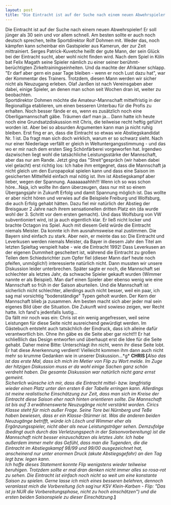 ```yaml
---
layout: post
title: "Die Eintracht ist auf der Suche nach einem neuen Abwehrspieler!"
---
```


Die Eintracht ist auf der Suche nach einem neuen Abwehrspieler! Er soll jünger als 30 sein und vor allem schnell. Am besten sollte er auch noch deutsch sprechen, teilte Sportdirektor Rolf Dohmen mit. Weder das, noch kämpfen kann scheinbar ein Gastspieler aus Kamerun, der zur Zeit mittrainiert. Serges Patrick-Kuvetche heißt der gute Mann, der sein Glück bei der Eintracht sucht, aber wohl nicht finden wird. Nach dem Spiel in Köln bat Felix Magath seine Spieler nämlich zu einer seiner berühmt-berüchtigten Zirkeltrainingseinheiten. Und da machte der Afrikaner schlapp. "Er darf aber gern ein paar Tage bleiben - wenn er noch Lust dazu hat", war der Kommentar des Trainers. Trotzdem, diesen Mann werden wir sicher nicht als Neuzugang erleben. Olaf Janßen ist nach Vereinsgaben aber dabei, einige Spieler, an denen man schon seit Wochen dran ist, weiter zu beobachten.  
Sportdirektor Dohmen möchte die Amateur-Mannschaft mittelfristig in der Regionalliga etablieren, um einen besseren Unterbau für die Profis zu erhalten. Noch besser fände er es, wenn es zusätzlich noch eine Oberligamannschaft gäbe. Träumen darf man ja... Dann hatte ich heute noch eine Grundsatzdiskussion mit Chris, die teilweise recht heftig geführt worden ist. Aber bei so absurden Argumenten kann man ja nicht ruhig bleiben. Erst fing er an, dass die Eintracht so etwas wie Abstiegskandidat Nr. 1 ist. Da fragt man sich doch wirklich, warum er so schwarz sieht. Nach nur einer Niederlage verfällt er gleich in Weltuntergangsstimmung - und das wo er mir nach dem ersten Sieg Schönfärberei vorgeworfen hat. Irgendwo dazwischen liegt wohl die tatsächliche Leistungsstärke der Mannschaft, aber das nur am Rande. Jetzt ging das "Streit"gespräch (wir haben dabei viel gelacht) erst richtig los: Ich habe ihm entgegnet, dass die Mannschaft ja nicht gleich um den Europapokal spielen kann und dass eine Saison im gesicherten Mittelfeld einfach mal nötig ist. Ihm ist Abstiegskampf aber lieber, wegen der Spannung. Aaaaaaaahhh!!! Wenn ich so was schon höre...Naja, ich wollte ihn dann überzeugen, dass nur mit so einem Übergangsjahr in Zukunft Erfolg und damit Spannung möglich ist. Das wollte er aber nicht hören und verwies auf die Beispiele Freiburg und Wolfsburg, die auch Erfolg gehabt hätten. Dazu fiel mir natürlich der Abstieg der Breisgauer 2 Jahre nach ihrem sensationellen dritten Platz ein (da wurde wohl der 3. Schritt vor dem ersten gemacht). Und dass Wolfsburg von VW subventioniert wird, ist ja auch eigentlich klar. Er ließ nicht locker und brachte Octagon ins Spiel. Auch mit diesem Geld würde die Eintracht niemals Meister. Da konnte ich ihm ausnahmsweise mal zustimmen. Die Bayern sind einfach zu stark. Aber nein, er meinte das so: Die Eintracht und Leverkusen werden niemals Meister, da Bayer in diesem Jahr den Titel am letzten Spieltag verspielt habe - wie die Eintracht 1992! Dass Leverkusen an der eigenen Dummheit gescheitert ist, während die Eintracht zu großen Teilen dem Schiedsrichter zum Opfer fiel (dieser Mann darf heute noch pfeifen, unmöglich!) interessierte natürlich nicht. Dann mussten wir unsere Diskussion leider unterbrechen. Später sagte er noch, die Mannschaft sei schlechter als letztes Jahr, da schwache Spieler gekauft wurden (Wimmer nannte er als Beispiel). Man darf einen Spieler aber ebenso wenig wie eine Mannschaft so früh in der Saison aburteilen. Und die Mannschaft ist sicherlich nicht schlechter, allerdings auch nicht besser, weil ein paar, ich sag mal vorsichtig "bodenständige" Typen geholt wurden. Der Kern der Mannschaft blieb ja zusammen. Am besten macht sich aber jeder mal sein eigenes Bild über die Situation. Die Zukunft wird sowieso zeigen, wer Recht hatte. Ich fand's jedenfalls lustig...  
Da fällt mir noch was ein: Chris ist ein wenig angefressen, weil seine Leistungen für diese Seite nicht ausreichend gewürdigt werden. Im Gästebuch entsteht auch tatsächlich der Eindruck, dass ich alleine dafür verantwortlich bin. Ohne ihn gäbe es die Seite aber gar nicht!!! Er hat schließlich das Design entworfen und überhaupt erst die Idee für die Seite gehabt. Daher meine Bitte: Unterschlagt ihn nicht, wenn ihr diese Seite lobt. Er hat diese Anerkennung verdient! Vielleicht kommen ihm dann auch nicht mehr so krumme Gedanken wie in unserer Diskussion...\*g\* **CHRIS \[**_Also das ist das erste Mal, dass ich mich im Metier von Flip zu Wort melde. Im Zuge der hitzigen Diskussion muss er da wohl einige Sachen ganz schön verdreht haben. Die gesamte Diskussion war natürlich nicht ganz ernst gemeint.  
Sicherlich wünsche ich mir, dass die Eintracht mittel- bzw. langfristig wieder einen Platz unter den ersten 6 der Tabelle erringen kann. Allerdings ist meine realistische Einschätzung zur Zeit, dass man sich im Kreise der Eintracht diese Saison eher nach hinten orientieren sollte. Die Mannschaft ist bis auf 3 erwähnenswerte Neuzugänge nicht verstärkt worden. Cirics Klasse steht für mich außer Frage. Seine Tore bei Nürnberg und TeBe haben bewiesen, dass er ein Klasse-Stürmer ist. Was die anderen beiden Neuzugänge betrifft, würde ich Lösch und Wimmer eher als Ergänzungsspieler, nicht aber als neue Leistungsträger sehen. Demzufolge (bedingt auch durch das Verletzungspech in der Saisonvorbereitung) ist die Mannschaft nicht besser einzuschätzen als letztes Jahr. Ich habe außerdem immer mehr das Gefühl, dass man die Tugenden, die die Eintracht im Abstiegskampf 98/99 und 99/00 ausgezeichnet hat, anscheinend nur unter enormen Druck (akute Abstiegsgefahr) an den Tag legt bzw. legen kann.  
Ich hoffe dieses Statement konnte Flip wenigstens wieder teilweise beruhigen. Trotzdem sollte er mal dran denken nicht immer alles so rosa-rot zu sehen. Die Eintracht ist einfach noch nicht so weit um eine konstante Saison zu spielen. Gerne lasse ich mich eines besseren belehren, dennoch veranlasst mich die Vorbereitung (ich sag´nur KSV Klein-Karben - Flip: "Das ist ja NUR die Vorbereitungsphase, nicht zu hoch einschätzen") und die ersten beiden Saisonspiele zu dieser Einschätzung_.**\]**

